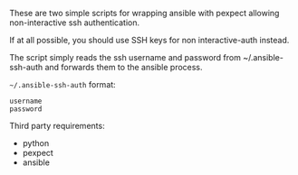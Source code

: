 These are two simple scripts for wrapping ansible with pexpect allowing non-interactive ssh authentication.

If at all possible, you should use SSH keys for non interactive-auth instead.

The script simply reads the ssh username and password from ~/.ansible-ssh-auth and forwards them to the ansible process.

`~/.ansible-ssh-auth` format:

```
username
password
```

Third party requirements:

  - python
  - pexpect
  - ansible

